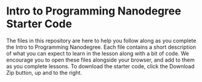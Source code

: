 # Intro to Programming Nanodegree Starter Code

The files in this repository are here to help you follow along as you complete the Intro to Programming Nanodegree.
Each file contains a short description of what you can expect to learn in the lesson along with a bit of code.
We encourage you to open these files alongside your browser, and add to them as you complete lessons.
To download the starter code, click the Download Zip button, up  and to the right.
